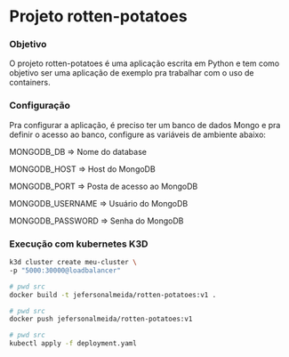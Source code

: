 # Projeto rotten-potatoes

### Objetivo
O projeto rotten-potatoes é uma aplicação escrita em Python e tem como objetivo ser uma aplicação de exemplo pra trabalhar com o uso de containers.

### Configuração
Pra configurar a aplicação, é preciso ter um banco de dados Mongo e pra definir o acesso ao banco, configure as variáveis de ambiente abaixo:

MONGODB_DB => Nome do database

MONGODB_HOST => Host do MongoDB

MONGODB_PORT => Posta de acesso ao MongoDB

MONGODB_USERNAME => Usuário do MongoDB

MONGODB_PASSWORD => Senha do MongoDB

### Execução com kubernetes K3D

```bash
k3d cluster create meu-cluster \
-p "5000:30000@loadbalancer"
```

```bash
# pwd src
docker build -t jefersonalmeida/rotten-potatoes:v1 .
```

```bash
# pwd src
docker push jefersonalmeida/rotten-potatoes:v1
```

```bash
# pwd src
kubectl apply -f deployment.yaml
```
